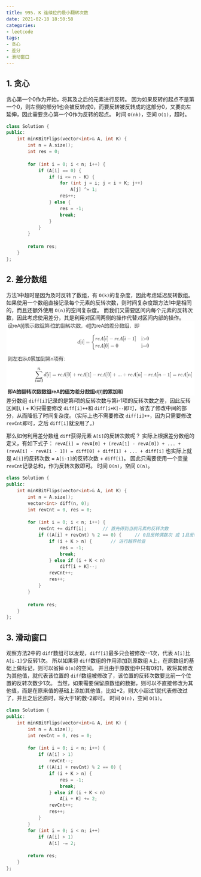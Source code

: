 ```yaml
---
title: 995. K 连续位的最小翻转次数
date: 2021-02-18 18:50:58
categories: 
- leetcode
tags: 
- 贪心
- 差分
- 滑动窗口
---
```

## 1. 贪心

贪心第一个0作为开始，将其及之后的元素进行反转。
因为如果反转的起点不是第一个0，则左侧的部分1也会被反转成0，而要反转被反转成的这部分0，又要向左延伸，因此需要贪心第一个0作为反转的起点。
时间 `O(nk)`，空间 `O(1)`，超时。

```cpp
class Solution {
public:
    int minKBitFlips(vector<int>& A, int K) {
        int n = A.size();
        int res = 0;

        for (int i = 0; i < n; i++) {
            if (A[i] == 0) {
                if (i <= n - K) {
                    for (int j = i; j < i + K; j++)
                        A[j] ^= 1;
                    res++;
                } else {
                    res = -1;
                    break;
                }
            }
        }

        return res;
    }
};
```

## 2. 差分数组

方法1中超时是因为及时反转了数组，有 `O(k)`的复杂度，因此考虑延迟反转数组。
如果使用一个数组直接记录每个元素的反转次数，则时间复杂度跟方法1中是相同的，而且还额外使用 `O(n)`的空间复杂度。
而我们又需要区间内每个元素的反转次数，因此考虑使用差分，其是利用对区间两侧的操作代替对区间内部的操作。
![diff1](minimum-number-of-k-consecutive-bit-flips/diff1.png)
差分数组 `diff[i]`记录的是第i项的反转次数与第i-1项的反转次数之差，因此反转区间[i, i + K)只需要修改 `diff[i]++`和 `diff[i+K]--`即可，省去了修改中间的部分，从而降低了时间复杂度。（实际上也不需要修改 `diff[i]++`，因为只需要修改 `revCnt`即可，之后 `diff[i]`就没用了。）

那么如何利用差分数组 `diff`获得元素 `A[i]`的反转次数呢？
实际上根据差分数组的定义，有如下式子：
`revA[i] = revA[0] + (revA[1] - revA[0]) + ... + (revA[i] - revA[i - 1]) = diff[0] + diff[1] + ... + diff[i]`
也实际上就是 `A[i]`的反转次数 = `A[i-1]`的反转次数 + `diff[i]`。
因此只需要使用一个变量 `revCnt`记录总和，作为反转次数即可。
时间 `O(n)`，空间 `O(n)`。

```cpp
class Solution {
public:
    int minKBitFlips(vector<int>& A, int K) {
        int n = A.size();
        vector<int> diff(n, 0);
        int revCnt = 0, res = 0;

        for (int i = 0; i < n; i++) {
            revCnt += diff[i];      // 首先得到当前元素的反转次数
            if ((A[i] + revCnt) % 2 == 0) {     // 0且反转偶数次 或 1且反转奇数次 则需要修改
                if (i + K > n) {       // 进行越界检查
                    res = -1;
                    break;
                } else if (i + K < n)
                    diff[i + K]--;
                revCnt++;
                res++;
            }
        }

        return res;
    }
};
```

## 3. 滑动窗口

观察方法2中的 `diff`数组可以发现，`diff[i]`最多只会被修改--1次，代表 `A[i]`比 `A[i-1]`少反转1次。
所以如果将 `diff`数组的作用添加到原数组 `A`上，在原数组的基础上做标记，则可以省掉 `O(n)`的空间。
并且由于原数组中只有0和1，故将其修改为其他值，就代表该位置的 `diff`数组被修改了，该位置的反转次数要比前一个位置的反转次数少1次。
当然，如果需要保留原数组的数据，则可以不直接修改为其他值，而是在原来值的基础上添加其他值，比如+2，则大小超过1就代表修改过了，并且之后还原时，将大于1的数-2即可。
时间 `O(n)`，空间 `O(1)`。

```cpp
class Solution {
public:
    int minKBitFlips(vector<int>& A, int K) {
        int n = A.size();
        int revCnt = 0, res = 0;

        for (int i = 0; i < n; i++) {
            if (A[i] > 1)
                revCnt--;
            if ((A[i] + revCnt) % 2 == 0) {
                if (i + K > n) {
                    res = -1;
                    break;
                } else if (i + K < n) 
                    A[i + K] += 2;
                revCnt++;
                res++;
            }
        }
        for (int i = 0; i < n; i++)
            if (A[i] > 1)
                A[i] -= 2;

        return res;
    }
};
```
